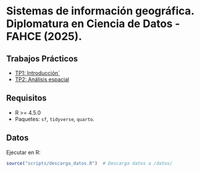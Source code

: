 # Sistemas de información geográfica. Diplomatura en Ciencia de Datos - FAHCE (2025).


## Trabajos Prácticos
- [TP1: Introducción`](trabajos_practicos/tp1_introduccion/)
- [TP2: Análisis espacial](trabajos_practicos/tp2_analisis/)

## Requisitos
- R >= 4.5.0
- Paquetes: `sf`, `tidyverse`, `quarto`.

## Datos
Ejecutar en R:
```r
source("scripts/descarga_datos.R")  # Descarga datos a /datos/